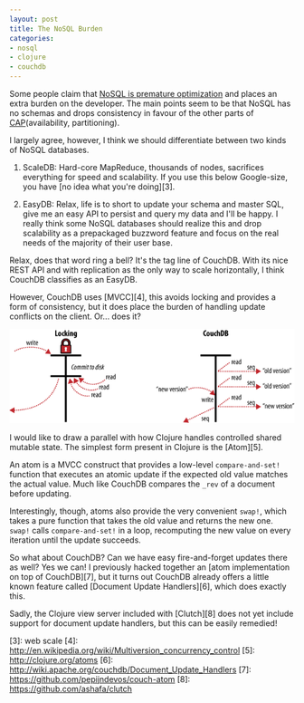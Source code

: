 ```yaml
---
layout: post
title: The NoSQL Burden
categories:
- nosql
- clojure
- couchdb
---
```


Some people claim that [NoSQL is  premature optimization][1] and places an extra burden on the developer. The main points seem to be that NoSQL has no schemas and drops consistency in favour of the other parts of [CAP][2](availability, partitioning).

I largely agree, however, I think we should differentiate between two kinds of NoSQL databases.

1. ScaleDB: Hard-core MapReduce, thousands of nodes, sacrifices everything for speed and scalability. If you use this below Google-size, you have [no idea what you're doing][3].

2. EasyDB: Relax, life is to short to update your schema and master SQL, give me an easy API to persist and query my data and I'll be happy. I really think some NoSQL databases should realize this and drop scalability as a prepackaged buzzword feature and focus on the real needs of the majority of their user base.

Relax, does that word ring a bell? It's the tag line of CouchDB. With its  nice REST API and with replication as the only way to scale horizontally, I think CouchDB classifies as an EasyDB.

However, CouchDB uses [MVCC][4], this avoids locking and provides a form of consistency, but it does place the burden of handling update conflicts on the client. Or... does it?

![CouchDB concurrency](/images/couch-concur.png)

I would like to draw a parallel with how Clojure handles controlled shared mutable state. The simplest form present in Clojure is the [Atom][5].

An atom is a MVCC construct that provides a low-level `compare-and-set!` function that executes an atomic update if the expected old value matches the actual value. Much like CouchDB compares the `_rev` of a document before updating.

Interestingly, though, atoms also provide the very convenient `swap!`, which takes a pure function that takes the old value and returns the new one. `swap!` calls `compare-and-set!` in a loop, recomputing the new value on every iteration until the update succeeds.

So what about CouchDB? Can we have easy fire-and-forget updates there as well? Yes we can! I previously hacked together an [atom implementation on top of CouchDB][7], but it turns out CouchDB already offers a little known feature called [Document Update Handlers][6], which does exactly this.

Sadly, the Clojure view server included with [Clutch][8] does not yet include support for document update handlers, but this can be easily remedied!

[1]: http://smoothspan.wordpress.com/2011/07/22/nosql-is-a-premature-optimization/
[2]: cap
[3]: web scale
[4]: http://en.wikipedia.org/wiki/Multiversion_concurrency_control
[5]: http://clojure.org/atoms
[6]: http://wiki.apache.org/couchdb/Document_Update_Handlers
[7]: https://github.com/pepijndevos/couch-atom
[8]: https://github.com/ashafa/clutch
